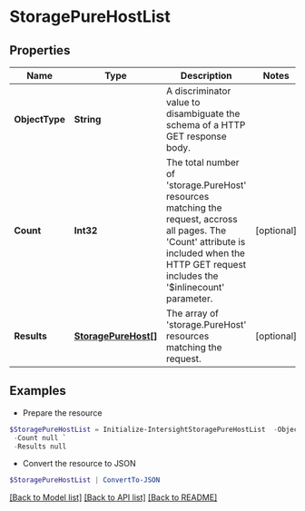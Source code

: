 # StoragePureHostList
## Properties

Name | Type | Description | Notes
------------ | ------------- | ------------- | -------------
**ObjectType** | **String** | A discriminator value to disambiguate the schema of a HTTP GET response body. | 
**Count** | **Int32** | The total number of &#39;storage.PureHost&#39; resources matching the request, accross all pages. The &#39;Count&#39; attribute is included when the HTTP GET request includes the &#39;$inlinecount&#39; parameter. | [optional] 
**Results** | [**StoragePureHost[]**](StoragePureHost.md) | The array of &#39;storage.PureHost&#39; resources matching the request. | [optional] 

## Examples

- Prepare the resource
```powershell
$StoragePureHostList = Initialize-IntersightStoragePureHostList  -ObjectType null `
 -Count null `
 -Results null
```

- Convert the resource to JSON
```powershell
$StoragePureHostList | ConvertTo-JSON
```

[[Back to Model list]](../README.md#documentation-for-models) [[Back to API list]](../README.md#documentation-for-api-endpoints) [[Back to README]](../README.md)

